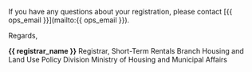 If you have any questions about your registration, please contact [{{ ops_email }}](mailto:{{ ops_email }}).

Regards,

**{{ registrar_name }}**
Registrar, Short-Term Rentals Branch
Housing and Land Use Policy Division
Ministry of Housing and Municipal Affairs
